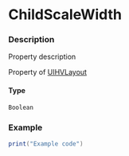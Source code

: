 # ChildScaleWidth
### Description
Property description

Property of [UIHVLayout](/classes/UIHVLayout/)

#### Type
`Boolean`

### Example
```lua
print("Example code")
```
